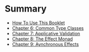 # Summary

- [How To Use This Booklet](./how_to_use_this_booklet.md)
- [Chapter 6: Common Type Classes](./chapter_6.md)
- [Chapter 7: Applicative Validation]()
- [Chapter 8: The Effect Monad]()
- [Chapter 9: Aynchronous Effects]()
